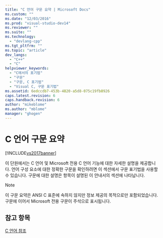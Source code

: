 ```yaml
---
title: "C 언어 구문 요약 | Microsoft Docs"
ms.custom: ""
ms.date: "12/03/2016"
ms.prod: "visual-studio-dev14"
ms.reviewer: ""
ms.suite: ""
ms.technology: 
  - "devlang-cpp"
ms.tgt_pltfrm: ""
ms.topic: "article"
dev_langs: 
  - "C++"
  - "C"
helpviewer_keywords: 
  - "C에서의 표기법"
  - "구문"
  - "구문, C 표기법"
  - "Visual C, 구문 표기법"
ms.assetid: 6edccdb7-453b-4820-a5d8-075c19fb8926
caps.latest.revision: 6
caps.handback.revision: 6
author: "mikeblome"
ms.author: "mblome"
manager: "ghogen"
---
```

# C 언어 구문 요약
[!INCLUDE[vs2017banner](../assembler/inline/includes/vs2017banner.md)]

이 단원에서는 C 언어 및 Microsoft 전용 C 언어 기능에 대한 자세한 설명을 제공합니다.  언어 구성 요소에 대한 정확한 구문을 확인하려면 이 섹션에서 구문 표기법을 사용할 수 있습니다.  구문에 대한 설명은 항목이 설명된 이 안내서의 섹션에 나타납니다.  
  
> [!NOTE]
>  이 구문 요약은 ANSI C 표준에 속하지 않지만 정보 제공의 목적으로만 포함되었습니다.  구문에 이어서 Microsoft 전용 구문이 주석으로 표시됩니다.  
  
## 참고 항목  
 [C 언어 참조](../c-language/c-language-reference.md)